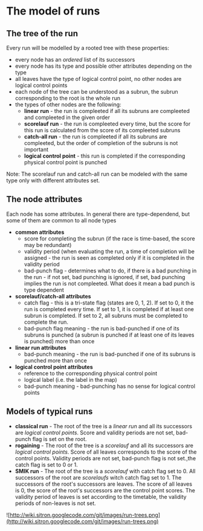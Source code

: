 # The model of runs #

## The tree of the run ##

Every run will be modelled by a rooted tree with these properties:
  * every node has an _ordered_ list of its successors
  * every node has its type and possible other attributes depending on the type
  * all leaves have the type of logical control point, no other nodes are logical control points
  * each node of the tree can be understood as a subrun, the subrun corresponding to the root is the whole run
  * the types of other nodes are the following:
    * **linear run** - the run is compleeted if all its subruns are compleeted and compleeted in the given order
    * **scorelauf run** - the run is compleeted every time, but the score for this run is calculated from the score of its compleeted subruns
    * **catch-all run** - the run is compleeted if all its subruns are compleeted, but the order of completion of the subruns is not important
    * **logical control point** - this run is completed if the corresponding physical control point is punched

Note: The scorelauf run and catch-all run can be modeled with the same type only with different attributes set.

## The node attributes ##

Each node has some attributes. In general there are type-dependend, but some of them are common to all node types
  * **common attributes**
    * score for completing the subrun (if the race is time-based, the score may be  redundant)
    * validity period (when evaluating the run, a time of completion will be assigned - the run is seen as completed only if it is completed in the validity  period
    * bad-punch flag - determines what to do, if there is a bad punching in the run - if not set, bad punching is ignored, if set, bad punching implies the run is not compleeted. What does it mean a bad punch is type dependent
  * **scorelauf/catch-all attributes**
    * catch flag - this is a tri-state flag (states are 0, 1, 2). If set to 0, it the run is completed every time. If set to 1, it is completed if at least one subrun is completed. If set to 2, all subruns must be completed to complete the run.
    * bad-punch flag meaning - the run is bad-punched if one of its subruns is punched (a subrun is punched if at least one of its leaves is punched) more than once
  * **linear run attributes**
    * bad-punch meaning - the run is bad-punched if one of its subruns is punched more than once
  * **logical control point attributes**
    * reference to the corresponding physical control point
    * logical label (i.e. the label in the map)
    * bad-punch meaning - bad-punching has no sense for logical control points

## Models of typical runs ##
  * **classical run** - The root of the tree is a _linear run_ and all its successors are _logical control points_. Score and validity periods are not set, bad-punch flag is set on the root.
  * **rogaining** - The root of the tree is a _scorelauf_ and all its successors are _logical control points_. Score of all leaves corresponds to the score of the control points. Validity periods are not set, bad-punch flag is not set.,the catch flag is set to 0 or 1.
  * **SMIK run** - The root of the tree is a _scorelauf_ with catch flag set to 0. All successors of the root are _scorelaufs_ witch catch flag set to 1. The successors of the root's successors are leaves. The score of all leaves is 0, the score of the root's successors are the control point scores. The validity period of leaves is set according to the timetable, the validity periods of non-leaves is not set.

![http://wiki.sitron.googlecode.com/git/images/run-trees.png](http://wiki.sitron.googlecode.com/git/images/run-trees.png)